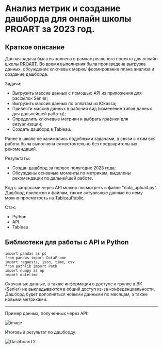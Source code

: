 # Анализ метрик и создание дашборда для онлайн школы PROART за 2023 год.

## Краткое описание
Данная задача была выполнена в рамках реального проекта для онлайн школы [PROART](https://vk.com/proart_cg). 
Во время выполнения была произведена выгрузка данных, обсуждение ключевых мерик/ формирование плана анализа и создание дашборда. 

Задачи:
- Выгрузить массив данных с помощью API из приложения для рассылок Senler;
- Выгрузить массив данных по оплатам из Юkassa;
- Привести массив данных в рабочий вид (изменение типов данных для дальнейшей работы);
- Определить ключевые метрики и выбрать графики для визуализации;
- Создать дашборд в Tableau.

Ранее в школе не занимались подобными задачами, в связи с этим вся работа была выполнена самостоятельно без предварительных рекомендаций.

Результаты:
- Создан дашборд за первое полугодие 2023 года;
- Обсуждены основные моменты по метрикам, выделены рекомендации по дальнейшей работе.

Код с запросами через API можно посмотреть в файле "data_upload.py". Дашборд приложен к файлам, также актуальные данные по нему можно просмотреть на [TableauPublic](https://public.tableau.com/views/PROART_2023/Dashboard2?:language=en-US&:display_count=n&:origin=viz_share_link).

Стэк:

- Python
- API
- Tableau

## Библиотеки для работы с API и Python

```
import pandas as pd
from pandas import DataFrame
import requests, json, time, csv
from pathlib import Path
import numpy as np
import datetime
```

Скачанные данные, а также информация о доступе к группе в ВК (Senler) не выкладываются в общий доступ из-за конфеденциальности.
Дашборд будет дополняться новыми данными по месяцам, а также новыми метриками.
_________________________________

Пример данных, полученных через API:

![image](https://github.com/AlenaLes/Online-school-anaysis/assets/100629361/1244a99a-63a8-48b9-8103-db631fed1b6e)

Итоговый результат по дашборду:

![Dashboard 2](https://github.com/AlenaLes/Online-school-anaysis/assets/100629361/65760193-d4df-4ec9-a79b-223cf897108f)


